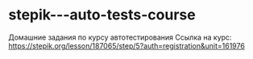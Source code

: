 # stepik---auto-tests-course
Домашние задания по курсу автотестирования 
Ссылка на курс: https://stepik.org/lesson/187065/step/5?auth=registration&unit=161976